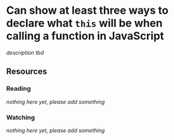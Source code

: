 # Can show at least three ways to declare what `this` will be when calling a function in JavaScript

_description tbd_

## Resources

### Reading

_nothing here yet, please add something_

### Watching

_nothing here yet, please add something_
